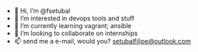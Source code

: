 - 👋 Hi, I’m @fsetubal
- 👀 I’m interested in devops tools and stuff
- 🌱 I’m currently learning vagrant; ansible
- 💞️ I’m looking to collaborate on internships
- 📫 send me a e-mail, would you? setubalfilipe@outlook.com

<!---
fsetubal/fsetubal is a ✨ special ✨ repository because its `README.md` (this file) appears on your GitHub profile.
You can click the Preview link to take a look at your changes.
--->
